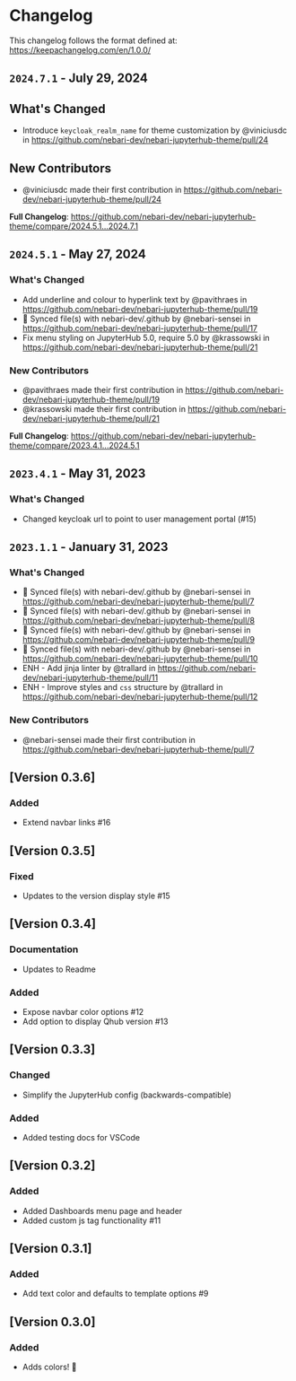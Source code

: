 # Changelog

This changelog follows the format defined at: https://keepachangelog.com/en/1.0.0/

## `2024.7.1` - July 29, 2024

## What's Changed
* Introduce `keycloak_realm_name` for theme customization by @viniciusdc in https://github.com/nebari-dev/nebari-jupyterhub-theme/pull/24

## New Contributors
* @viniciusdc made their first contribution in https://github.com/nebari-dev/nebari-jupyterhub-theme/pull/24

**Full Changelog**: https://github.com/nebari-dev/nebari-jupyterhub-theme/compare/2024.5.1...2024.7.1

## `2024.5.1` - May 27, 2024

### What's Changed
* Add underline and colour to hyperlink text by @pavithraes in https://github.com/nebari-dev/nebari-jupyterhub-theme/pull/19
* 🔄 Synced file(s) with nebari-dev/.github by @nebari-sensei in https://github.com/nebari-dev/nebari-jupyterhub-theme/pull/17
* Fix menu styling on JupyterHub 5.0, require 5.0 by @krassowski in https://github.com/nebari-dev/nebari-jupyterhub-theme/pull/21

### New Contributors
* @pavithraes made their first contribution in https://github.com/nebari-dev/nebari-jupyterhub-theme/pull/19
* @krassowski made their first contribution in https://github.com/nebari-dev/nebari-jupyterhub-theme/pull/21

**Full Changelog**: https://github.com/nebari-dev/nebari-jupyterhub-theme/compare/2023.4.1...2024.5.1

## `2023.4.1` - May 31, 2023

### What's Changed

* Changed keycloak url to point to user management portal  (#15)

## `2023.1.1` - January 31, 2023

### What's Changed
* 🔄 Synced file(s) with nebari-dev/.github by @nebari-sensei in https://github.com/nebari-dev/nebari-jupyterhub-theme/pull/7
* 🔄 Synced file(s) with nebari-dev/.github by @nebari-sensei in https://github.com/nebari-dev/nebari-jupyterhub-theme/pull/8
* 🔄 Synced file(s) with nebari-dev/.github by @nebari-sensei in https://github.com/nebari-dev/nebari-jupyterhub-theme/pull/9
* 🔄 Synced file(s) with nebari-dev/.github by @nebari-sensei in https://github.com/nebari-dev/nebari-jupyterhub-theme/pull/10
* ENH -  Add jinja linter by @trallard in https://github.com/nebari-dev/nebari-jupyterhub-theme/pull/11
* ENH - Improve styles and `css` structure by @trallard in https://github.com/nebari-dev/nebari-jupyterhub-theme/pull/12

### New Contributors
* @nebari-sensei made their first contribution in https://github.com/nebari-dev/nebari-jupyterhub-theme/pull/7

## [Version 0.3.6]

### Added

- Extend navbar links #16

## [Version 0.3.5]

### Fixed

- Updates to the version display style #15

## [Version 0.3.4]

### Documentation

- Updates to Readme

### Added

- Expose navbar color options #12
- Add option to display Qhub version #13

## [Version 0.3.3]

### Changed

- Simplify the JupyterHub config (backwards-compatible)

### Added

- Added testing docs for VSCode

## [Version 0.3.2]

### Added

- Added Dashboards menu page and header
- Added custom js tag functionality #11

## [Version 0.3.1]

### Added

- Add text color and defaults to template options #9

## [Version 0.3.0]

### Added

- Adds colors! :tada:
